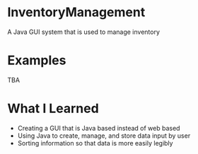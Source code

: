 # InventoryManagement
A Java GUI system that is used to manage inventory

# Examples
TBA

# What I Learned
* Creating a GUI that is Java based instead of web based
* Using Java to create, manage, and store data input by user
* Sorting information so that data is more easily legibly 
